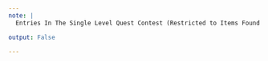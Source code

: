 ```yaml
---
note: |
  Entries In The Single Level Quest Contest (Restricted to Items Found In Basic Game)

output: False

---
```

